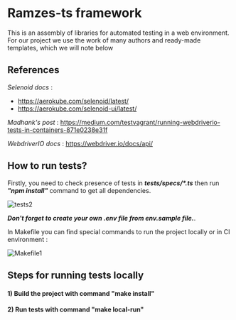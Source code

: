 # Ramzes-ts framework
This is an assembly of libraries for automated testing in a web environment. 
For our project we use the work of many authors and ready-made templates, which we will note below

<h2>References</h2>

*Selenoid docs* :
- https://aerokube.com/selenoid/latest/
- https://aerokube.com/selenoid-ui/latest/

*Madhank's post* :
https://medium.com/testvagrant/running-webdriverio-tests-in-containers-871e0238e31f

*WebdriverIO docs* :
https://webdriver.io/docs/api/


<h2>How to run tests?</h2>

Firstly, you need to check presence of tests in  <em><strong>tests/specs/*.ts</strong></em>  then run <em><strong>"npm install"</strong></em> command to get all dependencies.

![tests2](https://user-images.githubusercontent.com/61021061/188141127-81e6a8fa-7122-46e6-81ab-edb5984c9a18.png)

<em><strong>Don't forget to create your own .env file from env.sample file.</strong></em>.


In Makefile you can find special commands to run the project locally or in CI environment : 

![Makefile1](https://user-images.githubusercontent.com/61021061/188140460-4402c994-0fbb-425f-8c0c-29f289add200.png)

<h2>Steps for running tests locally</h2>
<h4> 1) Build the project with command "make install" </h4>
<h4> 2) Run tests with command "make local-run" </h4>
